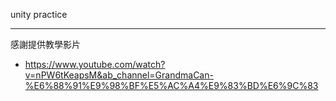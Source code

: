 unity practice

---

感謝提供教學影片
- https://www.youtube.com/watch?v=nPW6tKeapsM&ab_channel=GrandmaCan-%E6%88%91%E9%98%BF%E5%AC%A4%E9%83%BD%E6%9C%83
